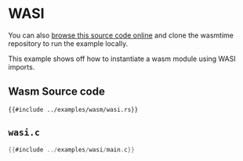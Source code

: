 # WASI

You can also [browse this source code online][code] and clone the wasmtime
repository to run the example locally.

[code]: https://github.com/bytecodealliance/wasmtime/blob/main/examples/wasi/main.c

This example shows off how to instantiate a wasm module using WASI imports.

## Wasm Source code

```rust,ignore
{{#include ../examples/wasm/wasi.rs}}
```


## `wasi.c`

```c
{{#include ../examples/wasi/main.c}}
```
